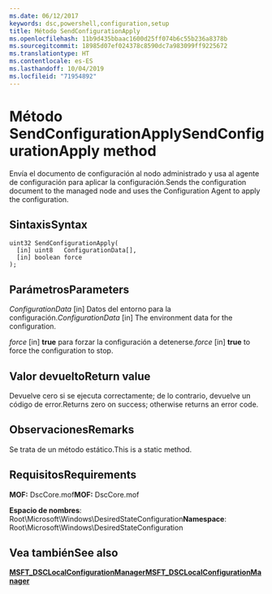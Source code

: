 ```yaml
---
ms.date: 06/12/2017
keywords: dsc,powershell,configuration,setup
title: Método SendConfigurationApply
ms.openlocfilehash: 11b9d435bbaac1600d25ff074b6c55b236a8378b
ms.sourcegitcommit: 18985d07ef024378c8590dc7a983099ff9225672
ms.translationtype: HT
ms.contentlocale: es-ES
ms.lasthandoff: 10/04/2019
ms.locfileid: "71954892"
---
```

# <a name="sendconfigurationapply-method"></a><span data-ttu-id="27fca-103">Método SendConfigurationApply</span><span class="sxs-lookup"><span data-stu-id="27fca-103">SendConfigurationApply method</span></span>

<span data-ttu-id="27fca-104">Envía el documento de configuración al nodo administrado y usa al agente de configuración para aplicar la configuración.</span><span class="sxs-lookup"><span data-stu-id="27fca-104">Sends the configuration document to the managed node and uses the Configuration Agent to apply the configuration.</span></span>

## <a name="syntax"></a><span data-ttu-id="27fca-105">Sintaxis</span><span class="sxs-lookup"><span data-stu-id="27fca-105">Syntax</span></span>

```mof
uint32 SendConfigurationApply(
  [in] uint8   ConfigurationData[],
  [in] boolean force
);
```

## <a name="parameters"></a><span data-ttu-id="27fca-106">Parámetros</span><span class="sxs-lookup"><span data-stu-id="27fca-106">Parameters</span></span>

<span data-ttu-id="27fca-107">*ConfigurationData* \[in\] Datos del entorno para la configuración.</span><span class="sxs-lookup"><span data-stu-id="27fca-107">*ConfigurationData* \[in\] The environment data for the configuration.</span></span>

<span data-ttu-id="27fca-108">*force* \[in\] **true** para forzar la configuración a detenerse.</span><span class="sxs-lookup"><span data-stu-id="27fca-108">*force* \[in\] **true** to force the configuration to stop.</span></span>

## <a name="return-value"></a><span data-ttu-id="27fca-109">Valor devuelto</span><span class="sxs-lookup"><span data-stu-id="27fca-109">Return value</span></span>

<span data-ttu-id="27fca-110">Devuelve cero si se ejecuta correctamente; de lo contrario, devuelve un código de error.</span><span class="sxs-lookup"><span data-stu-id="27fca-110">Returns zero on success; otherwise returns an error code.</span></span>

## <a name="remarks"></a><span data-ttu-id="27fca-111">Observaciones</span><span class="sxs-lookup"><span data-stu-id="27fca-111">Remarks</span></span>

<span data-ttu-id="27fca-112">Se trata de un método estático.</span><span class="sxs-lookup"><span data-stu-id="27fca-112">This is a static method.</span></span>

## <a name="requirements"></a><span data-ttu-id="27fca-113">Requisitos</span><span class="sxs-lookup"><span data-stu-id="27fca-113">Requirements</span></span>

<span data-ttu-id="27fca-114">**MOF:** DscCore.mof</span><span class="sxs-lookup"><span data-stu-id="27fca-114">**MOF:** DscCore.mof</span></span>

<span data-ttu-id="27fca-115">**Espacio de nombres**: Root\Microsoft\Windows\DesiredStateConfiguration</span><span class="sxs-lookup"><span data-stu-id="27fca-115">**Namespace**: Root\Microsoft\Windows\DesiredStateConfiguration</span></span>

## <a name="see-also"></a><span data-ttu-id="27fca-116">Vea también</span><span class="sxs-lookup"><span data-stu-id="27fca-116">See also</span></span>

[<span data-ttu-id="27fca-117">**MSFT_DSCLocalConfigurationManager**</span><span class="sxs-lookup"><span data-stu-id="27fca-117">**MSFT_DSCLocalConfigurationManager**</span></span>](msft-dsclocalconfigurationmanager.md)
